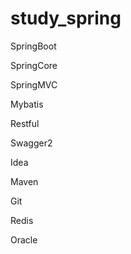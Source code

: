 # study_spring

SpringBoot

SpringCore

SpringMVC

Mybatis

Restful

Swagger2

Idea

Maven

Git

Redis

Oracle


